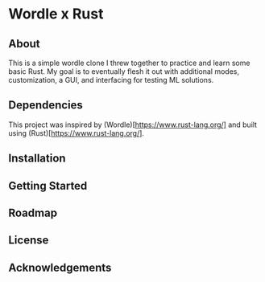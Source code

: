 # Wordle x Rust

## About

This is a simple wordle clone I threw together to practice and learn some basic Rust. My goal is to eventually flesh it out with additional modes, customization, a GUI, and interfacing for testing ML solutions.

## Dependencies

This project was inspired by (Wordle)[https://www.rust-lang.org/] and built using (Rust)[https://www.rust-lang.org/].

## Installation

## Getting Started

## Roadmap

## License

## Acknowledgements
